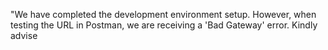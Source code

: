 "We have completed the development environment setup. However, when testing the URL in Postman, we are receiving a 'Bad Gateway' error. Kindly advise

